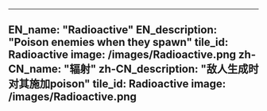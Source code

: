 ---

EN_name: "Radioactive"
EN_description: "Poison enemies when they spawn"
tile_id: Radioactive
image: /images/Radioactive.png
zh-CN_name: "辐射"
zh-CN_description: "敌人生成时对其施加poison"
tile_id: Radioactive
image: /images/Radioactive.png
---